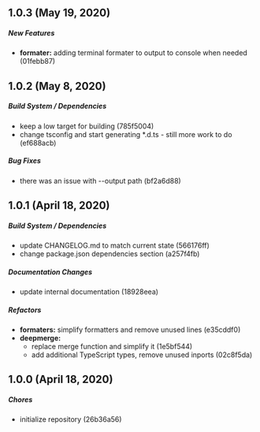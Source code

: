 ##  1.0.3 (May 19, 2020)

##### New Features

* **formater:**  adding terminal formater to output to console when needed (01febb87)

##  1.0.2 (May 8, 2020)

##### Build System / Dependencies

*  keep a low target for building (785f5004)
*  change tsconfig and start generating *.d.ts - still more work to do (ef688acb)

##### Bug Fixes

*  there was an issue with --output path (bf2a6d88)

##  1.0.1 (April 18, 2020)

##### Build System / Dependencies

*  update CHANGELOG.md to match current state (566176ff)
*  change package.json dependencies section (a257f4fb)

##### Documentation Changes

*  update internal documentation (18928eea)

##### Refactors

* **formaters:**  simplify formatters and remove unused lines (e35cddf0)
* **deepmerge:**
  *  replace merge function and simplify it (1e5bf544)
  *  add additional TypeScript types, remove unused inports (02c8f5da)

## 1.0.0 (April 18, 2020)

##### Chores

*  initialize repository (26b36a56)

